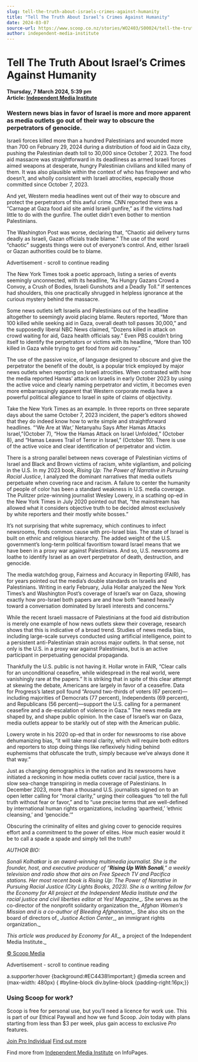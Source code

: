 ```yaml
---
slug: tell-the-truth-about-israels-crimes-against-humanity
title: "Tell The Truth About Israel’s Crimes Against Humanity"
date: 2024-03-07
source-url: https://www.scoop.co.nz/stories/WO2403/S00024/tell-the-truth-about-israels-crimes-against-humanity.htm
author: independent-media-institute
---
```

Tell The Truth About Israel’s Crimes Against Humanity
=====================================================

**Thursday, 7 March 2024, 5:39 pm**  
**Article: [Independent Media Institute](https://info.scoop.co.nz/Independent_Media_Institute)**

### Western news bias in favor of Israel is more and more apparent as media outlets go out of their way to obscure the perpetrators of genocide.

Israeli forces killed more than a hundred Palestinians and wounded more than 700 on February 29, 2024 during a distribution of food aid in Gaza city, pushing the Palestinian death toll to 30,000 since October 7, 2023. The food aid massacre was straightforward in its deadliness as armed Israeli forces aimed weapons at desperate, hungry Palestinian civilians and killed many of them. It was also plausible within the context of who has firepower and who doesn’t, and wholly consistent with Israeli atrocities, especially those committed since October 7, 2023.

And yet, Western media headlines went out of their way to obscure and protect the perpetrators of this awful crime. CNN reported there was a “Carnage at Gaza food aid site amid Israeli gunfire,” as if the victims had little to do with the gunfire. The outlet didn’t even bother to mention Palestinians.

The Washington Post was worse, declaring that, “Chaotic aid delivery turns deadly as Israeli, Gazan officials trade blame.” The use of the word “chaotic” suggests things were out of everyone’s control. And, either Israeli or Gazan authorities could be to blame.

Advertisement - scroll to continue reading





The New York Times took a poetic approach, listing a series of events seemingly unconnected, with its headline, “As Hungry Gazans Crowd a Convoy, a Crush of Bodies, Israeli Gunshots and a Deadly Toll.” If sentences had shoulders, this one practically shrugged in helpless ignorance at the curious mystery behind the massacre.

Some news outlets left Israelis and Palestinians out of the headline altogether to seemingly avoid placing blame. Reuters reported, “More than 100 killed while seeking aid in Gaza, overall death toll passes 30,000,” and the supposedly liberal NBC News claimed, “Dozens killed in attack on crowd waiting for aid, Gaza health officials say.” Even PBS couldn’t bring itself to identify the perpetrators or victims with its headline, “More than 100 killed in Gaza while trying to get food from aid convoy.”

The use of the passive voice, of language designed to obscure and give the perpetrator the benefit of the doubt, is a popular trick employed by major news outlets when reporting on Israeli atrocities. When contrasted with how the media reported Hamas’ attack on Israelis in early October 2023 by using the active voice and clearly naming perpetrator and victim, it becomes even more embarrassingly apparent that Western corporate media have a powerful political allegiance to Israel in spite of claims of objectivity.

Take the New York Times as an example. In three reports on three separate days about the same October 7, 2023 incident, the paper’s editors showed that they do indeed know how to write simple and straightforward headlines. “‘We Are at War,’ Netanyahu Says After Hamas Attacks Israel,”(October 7), “How the Hamas Attack on Israel Unfolded,” (October 8), and “Hamas Leaves Trail of Terror in Israel,” (October 10). There is use of the active voice and clear identification of perpetrator and victim.

There is a strong parallel between news coverage of Palestinian victims of Israel and Black and Brown victims of racism, white vigilantism, and policing in the U.S. In my 2023 book, _Rising Up: The Power of Narrative in Pursuing Racial Justice_, I analyzed the dominant narratives that media outlets perpetuate when covering race and racism. A failure to center the humanity of people of color has been a standard weakness in U.S. media coverage. The Pulitzer prize-winning journalist Wesley Lowery, in a scathing op-ed in the New York Times in July 2020 pointed out that, “the mainstream has allowed what it considers objective truth to be decided almost exclusively by white reporters and their mostly white bosses.”

It’s not surprising that white supremacy, which continues to infect newsrooms, finds common cause with pro-Israel bias. The state of Israel is built on ethnic and religious hierarchy. The added weight of the U.S. government’s long-term political favoritism toward Israel means that we have been in a proxy war against Palestinians. And so, U.S. newsrooms are loathe to identify Israel as an overt perpetrator of death, destruction, and genocide.

The media watchdog group, Fairness and Accuracy in Reporting (FAIR), has for years pointed out the media’s double standards on Israelis and Palestinians. Writing in early February, Julia Hollar analyzed the New York Times’s and Washington Post’s coverage of Israel’s war on Gaza, showing exactly how pro-Israel both papers are and how both “leaned heavily toward a conversation dominated by Israeli interests and concerns.”

While the recent Israeli massacre of Palestinians at the food aid distribution is merely one example of how news outlets skew their coverage, research shows that this is indicative of a broad trend. Studies of news media bias, including large-scale surveys conducted using artificial intelligence, point to a persistent anti-Palestinian strain across major outlets. In that sense, not only is the U.S. in a proxy war against Palestinians, but is an active participant in perpetuating genocidal propaganda.

Thankfully the U.S. public is not having it. Hollar wrote in FAIR, “Clear calls for an unconditional ceasefire, while widespread in the real world, were vanishingly rare at the papers.” It is striking that in spite of this clear attempt at skewing the debate, Americans are largely in favor of a ceasefire. Data for Progress’s latest poll found “Around two-thirds of voters (67 percent)—including majorities of Democrats (77 percent), Independents (69 percent), and Republicans (56 percent)—support the U.S. calling for a permanent ceasefire and a de-escalation of violence in Gaza.” The news media are shaped by, and shape public opinion. In the case of Israel’s war on Gaza, media outlets appear to be starkly out of step with the American public.

Lowery wrote in his 2020 op-ed that in order for newsrooms to rise above dehumanizing bias, “it will take moral clarity, which will require both editors and reporters to stop doing things like reflexively hiding behind euphemisms that obfuscate the truth, simply because we’ve always done it that way.”

Just as changing demographics in the nation and its newsrooms have initiated a reckoning in how media outlets cover racial justice, there is a slow sea-change transpiring in media coverage of Palestinians. In December 2023, more than a thousand U.S. journalists signed on to an open letter calling for “moral clarity,” urging their colleagues “to tell the full truth without fear or favor,” and to “use precise terms that are well-defined by international human rights organizations, including ‘apartheid,’ ‘ethnic cleansing,’ and ‘genocide.’”

Obscuring the criminality of elites and giving cover to genocide requires effort and a commitment to the power of elites. How much easier would it be to call a spade a spade and simply tell the truth?

_AUTHOR BIO:_

_Sonali Kolhatkar is an award-winning multimedia journalist. She is the founder, host, and executive producer of “__Rising Up With Sonali__,” a weekly television and radio show that airs on Free Speech TV and Pacifica stations. Her most recent book is_ _Rising Up: The Power of Narrative in Pursuing Racial Justice_ _(City Lights Books, 2023). She is a writing fellow for the_ _Economy for All_ _project at the Independent Media Institute and the racial justice and civil liberties editor at_ _Yes! Magazine__. She serves as the co-director of the nonprofit solidarity organization the_ _Afghan Women’s Mission_ _and is a co-author of_ _Bleeding Afghanistan__. She also sits on the board of directors of_ _Justice Action Center__, an immigrant rights organization._

_This article was produced by_ _Economy for All__, a project of the Independent Media Institute._

[© Scoop Media](http://www.scoop.co.nz/about/terms.html)  

Advertisement - scroll to continue reading



a.supporter:hover {background:#EC4438!important;} @media screen and (max-width: 480px) { #byline-block div.byline-block {padding-right:16px;}}

### Using Scoop for work?

Scoop is free for personal use, but you’ll need a licence for work use. This is part of our Ethical Paywall and how we fund Scoop. Join today with plans starting from less than $3 per week, plus gain access to exclusive _Pro_ features.  
  
[Join Pro Individual](https://pro.scoop.co.nz/Individual/?from=ProIn24) [Find out more](https://pro.scoop.co.nz/using-scoop-for-work/?from=ProIn24)

Find more from [Independent Media Institute](https://info.scoop.co.nz/Independent_Media_Institute) on InfoPages.